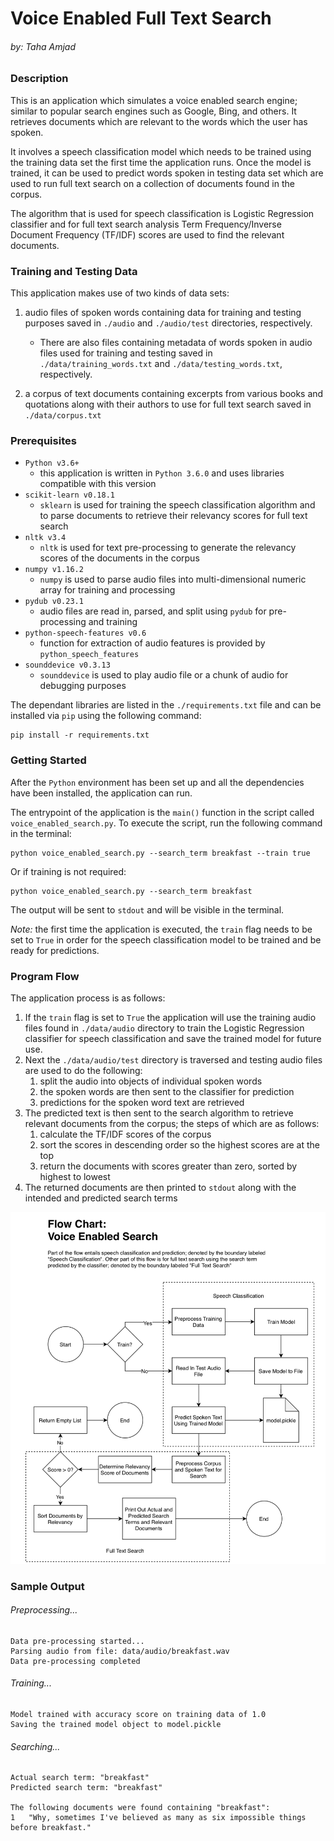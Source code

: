 # Voice Enabled Full Text Search
###### by: Taha Amjad

### Description

This is an application which simulates a voice enabled search engine; similar to popular search engines such as Google, Bing, and others. It retrieves documents which are relevant to the words which the user has spoken.

It involves a speech classification model which needs to be trained using the training data set the first time the application runs. Once the model is trained, it can be used to predict words spoken in testing data set which are used to run full text search on a collection of documents found in the corpus.

The algorithm that is used for speech classification is Logistic Regression classifier and for full text search analysis Term Frequency/Inverse Document Frequency (TF/IDF) scores are used to find the relevant documents.   


### Training and Testing Data
This application makes use of two kinds of data sets:
1. audio files of spoken words containing data for training and testing purposes saved in `./audio` and `./audio/test` directories, respectively.
    
    - There are also files containing metadata of words spoken in audio files used for training and testing saved in `./data/training_words.txt` and `./data/testing_words.txt`, respectively.
2. a corpus of text documents containing excerpts from various books and quotations along with their authors to use for full text search saved in `./data/corpus.txt`


### Prerequisites
- `Python v3.6+`
    - this application is written in `Python 3.6.0` and uses libraries compatible with this version
- `scikit-learn v0.18.1`
    - `sklearn` is used for training the speech classification algorithm and to parse documents to retrieve their relevancy scores for full text search
- `nltk v3.4`
    - `nltk` is used for text pre-processing to generate the relevancy scores of the documents in the corpus 
- `numpy v1.16.2`
    - `numpy` is used to parse audio files into multi-dimensional numeric array for training and processing
- `pydub v0.23.1`
    - audio files are read in, parsed, and split using `pydub` for pre-processing and training
- `python-speech-features v0.6`
    - function for extraction of audio features is provided by `python_speech_features`  
- `sounddevice v0.3.13`
    - `sounddevice` is used to play audio file or a chunk of audio for debugging purposes

The dependant libraries are listed in the `./requirements.txt` file and can be installed via `pip` using the following command:
```buildoutcfg
pip install -r requirements.txt
```


### Getting Started
After the `Python` environment has been set up and all the dependencies have been installed, the application can run. 

The entrypoint of the application is the `main()` function in the script called `voice_enabled_search.py`. To execute the script, run the following command in the terminal:

```buildoutcfg
python voice_enabled_search.py --search_term breakfast --train true
```

Or if training is not required:

```buildoutcfg
python voice_enabled_search.py --search_term breakfast
```

The output will be sent to `stdout` and will be visible in the terminal.

*Note:* the first time the application is executed, the `train` flag needs to be set to `True` in order for the speech classification model to be trained and be ready for predictions.


### Program Flow

The application process is as follows:
1. If the `train` flag is set to `True` the application will use the training audio files found in `./data/audio` directory to train the Logistic Regression classifier for speech classification and save the trained model for future use.
2. Next the `./data/audio/test` directory is traversed and testing audio files are used to do the following:
    1. split the audio into objects of individual spoken words
    2. the spoken words are then sent to the classifier for prediction
    3. predictions for the spoken word text are retrieved 
3. The predicted text is then sent to the search algorithm to retrieve relevant documents from the corpus; the steps of which are as follows:
    1. calculate the TF/IDF scores of the corpus
    2. sort the scores in descending order so the highest scores are at the top
    3. return the documents with scores greater than zero, sorted by highest to lowest
4. The returned documents are then printed to `stdout` along with the intended and predicted search terms

![flowchart](flowchart.png)

### Sample Output

###### Preprocessing...
```buildoutcfg
Data pre-processing started...
Parsing audio from file: data/audio/breakfast.wav
Data pre-processing completed
```

###### Training...
```buildoutcfg
Model trained with accuracy score on training data of 1.0
Saving the trained model object to model.pickle
```

###### Searching...
```buildoutcfg
Actual search term: "breakfast"
Predicted search term: "breakfast"

The following documents were found containing "breakfast":
1	"Why, sometimes I've believed as many as six impossible things before breakfast."
```
